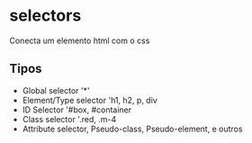# selectors

Conecta um elemento html com o css

## Tipos

* Global selector '*'
* Element/Type selector 'h1, h2, p, div
* ID Selector '#box, #container
* Class selector '.red, .m-4
* Attribute selector, Pseudo-class, Pseudo-element, e outros